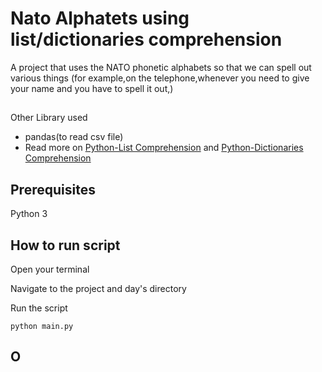 # Nato Alphatets using list/dictionaries comprehension
 A project that uses the NATO phonetic alphabets so that we can spell out various things (for example,on the telephone,whenever you need to give your name and you have to spell it out,)
 ##
 Other Library used
 - pandas(to read csv file)
- Read more on [Python-List Comprehension](https://www.w3schools.com/python/python_lists_comprehension.asp) and [Python-Dictionaries Comprehension](https://www.programiz.com/python-programming/dictionary-comprehension)


## Prerequisites
Python 3

## How to run script
Open your terminal

Navigate to the project and day's directory

Run the script

`python main.py`

## O

